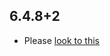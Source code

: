 ## 6.4.8+2

- Please [look to this](https://dooboolab.github.io/flutter_sound/book/CHANGELOG.html)

